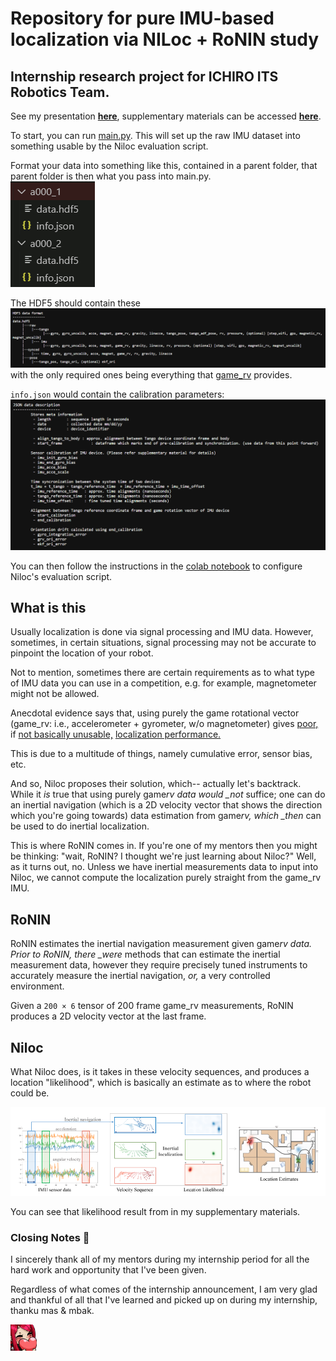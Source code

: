 # Repository for pure IMU-based localization via NILoc + RoNIN study

## Internship research project for ICHIRO ITS Robotics Team.

See my presentation [**here**](https://www.canva.com/design/DAF-cFqGwCI/SdqnlEVeQPoiCFPIoyPGFw/view?utm_content=DAF-cFqGwCI&utm_campaign=designshare&utm_medium=link&utm_source=editor), supplementary materials can be accessed [**here**](./supplementary.txt).

To start, you can run [main.py](./main.py). This will set up the raw IMU dataset into something usable by the Niloc evaluation script.

Format your data into something like this, contained in a parent folder, that parent folder is then what you pass into main.py.  
![where each input is a folder, containing a data.hdf5 and an info.json](./assets/hierarchy.png)

The HDF5 should contain these  
![HDF5 content](./assets/hdf5.png)
with the only required ones being everything that [game_rv](https://developer.android.com/develop/sensors-and-location/sensors/sensors_position#sensors-pos-gamerot) provides.

`info.json` would contain the calibration parameters:  
![info.json contents](./assets/info.png)

You can then follow the instructions in the [colab notebook](./NILOC.ipynb) to configure Niloc's evaluation script.

## **What is this**

Usually localization is done via signal processing and IMU data. However, sometimes, in certain situations, signal processing may not be accurate to pinpoint the location of your robot.

Not to mention, sometimes there are certain requirements as to what type of IMU data you can use in a competition, e.g. for example, magnetometer might not be allowed.

Anecdotal evidence says that, using purely the game rotational vector (game_rv: i.e., accelerometer + gyrometer, w/o magnetometer) gives [poor,](https://robotics.stackexchange.com/questions/8857/imu-position-without-gps-or-camera) if [not basically unusable,](https://robotics.stackexchange.com/questions/8941/localization-with-only-imu) [localization performance.](https://robotics.stackexchange.com/questions/6367/how-to-combine-an-accelerometer-and-a-gyroscope-to-find-robot-location-and-orien)

This is due to a multitude of things, namely cumulative error, sensor bias, etc.

And so, Niloc proposes their solution, which-- actually let's backtrack. While it _is_ true that using purely game*rv data would \_not* suffice; one can do an inertial navigation (which is a 2D velocity vector that shows the direction which you're going towards) data estimation from game*rv, which \_then* can be used to do inertial localization.

This is where RoNIN comes in. If you're one of my mentors then you might be thinking: "wait, RoNIN? I thought we're just learning about Niloc?" Well, as it turns out, no. Unless we have inertial measurements data to input into Niloc, we cannot compute the localization purely straight from the game_rv IMU.

## **RoNIN**

RoNIN estimates the inertial navigation measurement given game*rv data. Prior to RoNIN, there \_were* methods that can estimate the inertial measurement data, however they require precisely tuned instruments to accurately measure the inertial navigation, _or,_ a very controlled environment.

Given a `200 × 6` tensor of 200 frame game_rv measurements, RoNIN produces a 2D velocity vector at the last frame.

## **Niloc**

What Niloc does, is it takes in these velocity sequences, and produces a location "likelihood", which is basically an estimate as to where the robot could be.

![Niloc pipeline](./assets/Niloc.png)

You can see that likelihood result from in my supplementary materials.

### **Closing Notes** 🙇

I sincerely thank all of my mentors during my internship period for all the hard work and opportunity that I've been given.

Regardless of what comes of the internship announcement, I am very glad and thankful of all that I've learned and picked up on during my internship, thanku mas & mbak.

<img src="./assets/thanks.png" alt=":thanks:" style="width: 3em">
